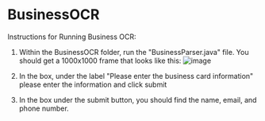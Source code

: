 # BusinessOCR

Instructions for Running Business OCR:

1. Within the BusinessOCR folder, run the "BusinessParser.java" file. You should get a 1000x1000 frame that looks like this:
![image](https://user-images.githubusercontent.com/28583546/94214183-daf90300-fea6-11ea-86c4-dd0bb735e43d.png)

2. In the box, under the label "Please enter the business card information" please enter the information and click submit

3. In the box under the submit button, you should find the name, email, and phone number.

